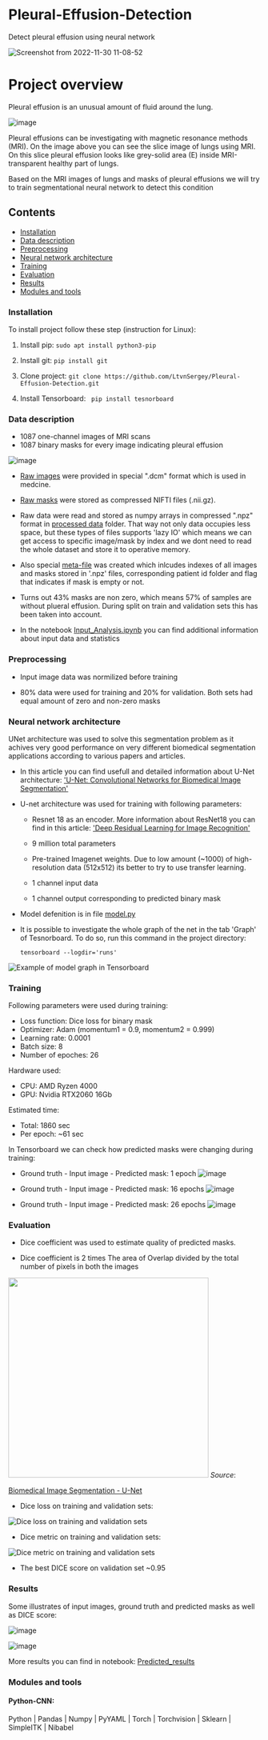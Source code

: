 # Pleural-Effusion-Detection

Detect pleural effusion using neural network 

![Screenshot from 2022-11-30 11-08-52](https://user-images.githubusercontent.com/35038779/204744843-8a9d4867-5f3a-4078-a6e7-9d36d3c586e3.png)


# Project overview

Pleural effusion is an unusual amount of fluid around the lung. 

![image](https://user-images.githubusercontent.com/35038779/204744882-ae481140-068b-4892-9579-4bb26178ed99.png)

Pleural effusions can be investigating with magnetic resonance methods (MRI). On the image above you can see the slice image of lungs using MRI. On this slice pleural effusion looks like grey-solid area (E) inside MRI-transparent healthy part of lungs.  

Based on the MRI images of lungs and masks of pleural effusions we will try to train segmentational neural network to detect this condition 

## Contents
  - [Installation](#installation)
  - [Data description](#data-description)
  - [Preprocessing](#preprocessing)
  - [Neural network architecture](#neural-network-architecture)
  - [Training](#training)
  - [Evaluation](#evaluation)
  - [Results](#results)
  - [Modules and tools](#modules-and-tools)

### Installation

To install project follow these step (instruction for Linux):
  1. Install pip: ```sudo apt install python3-pip```
    
  3. Install git: ```pip install git```
  
  4. Clone project: ``` git clone https://github.com/LtvnSergey/Pleural-Effusion-Detection.git ```
 
  5. Install Tensorboard: ``` pip install tesnorboard```


### Data description
- 1087 one-channel images of MRI scans
- 1087 binary masks for every image indicating pleural effusion  

![image](https://user-images.githubusercontent.com/35038779/204751501-a64f5898-fba1-4dbd-9d6e-ce6c1fb0a188.png)

- [Raw images](https://github.com/LtvnSergey/Pleural-Effusion-Detection/tree/main/data/raw/images) were provided in special ".dcm" format which is used in medcine.
- [Raw masks](https://github.com/LtvnSergey/Pleural-Effusion-Detection/tree/main/data/raw/images)  were stored as compressed NIFTI files (.nii.gz). 


- Raw data were read and stored as numpy arrays in compressed ".npz" format in [processed data](https://github.com/LtvnSergey/Pleural-Effusion-Detection/tree/main/data/processed) folder. That way not only data occupies less space, but these types of files supports 'lazy IO' which means we can get access to specific image/mask by index and we dont need to read the whole dataset and store it to operative memory.


- Also special [meta-file](https://github.com/LtvnSergey/Pleural-Effusion-Detection/blob/main/data/processed/meta_file.csv) was created which inlcudes indexes of all images and masks stored in '.npz' files, corresponding patient id folder and flag that indicates if mask is empty or not.


- Turns out 43% masks are non zero, which means 57% of samples are without plueral effusion. During split on train and validation sets this has been taken into account.


- In the notebook [Input_Analysis.ipynb](https://github.com/LtvnSergey/Pleural-Effusion-Detection/blob/main/notebook/Pleural-Effusion-Detection%20-%20Input%20Analysis.ipynb)  you can find additional information about input data and statistics


### Preprocessing

- Input image data was normilized before training

- 80% data were used for training and 20% for validation. Both sets had equal amount of zero and non-zero masks 


### Neural network architecture

UNet architecture was used to solve this segmentation problem as it achives very good performance on very different biomedical segmentation applications according to various papers and articles.

- In this article you can find usefull and detailed information about U-Net architecture: ['U-Net: Convolutional Networks for Biomedical
Image Segmentation'](https://arxiv.org/pdf/1505.04597.pdf)


- U-net architecture was used for training with following parameters:

  - Resnet 18 as an encoder. 
    More information about ResNet18 you can find in this article: ['Deep Residual Learning for Image Recognition'](https://arxiv.org/pdf/1512.03385.pdf)

  - 9 million total parameters

  - Pre-trained Imagenet weights. Due to low amount (~1000) of high-resolution data (512x512) its better to try to use transfer learning.

  - 1 channel input data

  - 1 channel output corresponding to predicted binary mask

- Model defenition is in file [model.py](https://github.com/LtvnSergey/Pleural-Effusion-Detection/blob/main/model.py)

- It is possible to investigate the  whole graph of the net in the tab 'Graph' of Tesnorboard.
To do so, run this command in the project directory:  

  ```tensorboard --logdir='runs' ```

![Example of model graph in Tensorboard](https://user-images.githubusercontent.com/35038779/204790041-33e0c8ec-3cae-42ce-8113-404a47a4e002.png)




### Training

Following parameters were used during training:

- Loss function: Dice loss for binary mask
- Optimizer: Adam (momentum1 = 0.9, momentum2 = 0.999)
- Learning rate: 0.0001
- Batch size: 8
- Number of epoches: 26

Hardware used:
- CPU: AMD Ryzen 4000
- GPU: Nvidia RTX2060 16Gb

Estimated time:
- Total: 1860 sec
- Per epoch: ~61 sec



In Tensorboard we can check how predicted masks were changing during training:

- Ground truth - Input image - Predicted mask: 1 epoch
![image](https://user-images.githubusercontent.com/35038779/204858333-160c14df-2142-4e51-a8ec-dc8a1bf573fd.png)

- Ground truth - Input image - Predicted mask: 16 epochs
![image](https://user-images.githubusercontent.com/35038779/204859157-7e562b50-fb3d-4529-b8b1-a0bd2ab7c0aa.png)

- Ground truth - Input image - Predicted mask: 26 epochs
![image](https://user-images.githubusercontent.com/35038779/204858454-e7038576-4674-4a15-b7f3-8969a31b3386.png)


### Evaluation
- Dice coefficient was used to estimate quality of predicted masks.

- Dice coefficient is 2 times The area of Overlap divided by the total number of pixels in both the images

<img src="https://user-images.githubusercontent.com/35038779/204766842-4fe0044e-a1f8-4f56-83df-859836d86ef3.png" width="400">
<em>Source</em>:

[Biomedical Image Segmentation - U-Net](https://jinglescode.github.io/2019/11/07/biomedical-image-segmentation-u-net/)


- Dice loss on training and validation sets:

![Dice loss on training and validation sets](https://user-images.githubusercontent.com/35038779/204856887-8bbc3f33-0e65-4566-94ed-1a491fdbfb92.png)


- Dice metric on training and validation sets:
 
![Dice metric on training and validation sets](https://user-images.githubusercontent.com/35038779/204856654-9c393dd8-98f1-42ae-9f60-3e1815c82936.png)


- The best DICE score on validation set ~0.95 


### Results

Some illustrates of input images, ground truth and predicted masks as well as DICE score:

![image](https://user-images.githubusercontent.com/35038779/204859944-39157d77-51f1-4d9b-8397-752f8e64b409.png)

![image](https://user-images.githubusercontent.com/35038779/204860453-142118ac-0723-43da-8cf1-0ec290bcfc5c.png)

More results you can find in notebook: [Predicted_results](https://github.com/LtvnSergey/Pleural-Effusion-Detection/blob/main/notebook/Pleural-Effusion-Detection%20-%20Prediction.ipynb)


### Modules and tools

#### Python-CNN:
Python | Pandas | Numpy | PyYAML | Torch | Torchvision | Sklearn | SimpleITK | Nibabel

